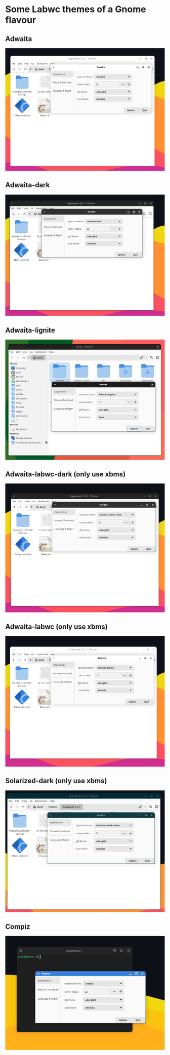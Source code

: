 # Some Labwc themes of a Gnome flavour 

## Adwaita

![](adwaita.png)

## Adwaita-dark

![](adwaita_dark.png)

## Adwaita-lignite

![](lig.png)

## Adwaita-labwc-dark (only use xbms)

![](adwaita_labwc.png)

## Adwaita-labwc (only use xbms)

![](adwaita_labwc_dark.png)

## Solarized-dark (only use xbms)

![](solarized-dark.png)

## Compiz

![](compiz.png)
